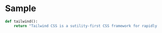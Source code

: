 # Sample

<!--snippet 0a487342cfe5a2e09420979b4e998be6-->
<!--title: Testing-->
<!--descr: Testing the tailwind function-->

```python
def tailwind():
    return "Tailwind CSS is a sutility-first CSS framework for rapidly building custom designs."
```

<!--/snippet-->
